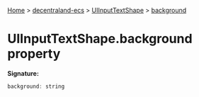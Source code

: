 [Home](./index) &gt; [decentraland-ecs](./decentraland-ecs.md) &gt; [UIInputTextShape](./decentraland-ecs.uiinputtextshape.md) &gt; [background](./decentraland-ecs.uiinputtextshape.background.md)

# UIInputTextShape.background property


**Signature:**
```javascript
background: string
```
